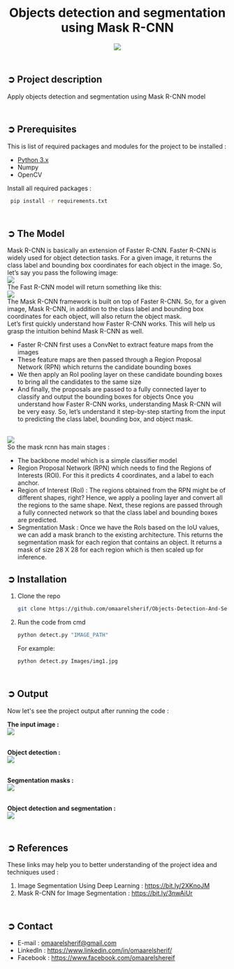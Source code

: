 <!-- PROJECT TITLE -->
<h1 align="center">Objects detection and segmentation using Mask R-CNN</h1>

<!-- HEADER -->
<p align="center">
  <img src="Images/Mask_R-CNN_Header.jpg"/>
</p>

<!-- PROJECT DESCRIPTION -->
## <br>**➲ Project description**
Apply objects detection and segmentation using Mask R-CNN model

<!-- PREREQUISTIES -->
## <br>**➲ Prerequisites**
This is list of required packages and modules for the project to be installed :
* <a href="https://www.python.org/downloads/" target="_blank">Python 3.x</a>
* Numpy
* OpenCV

Install all required packages :
 ```sh
  pip install -r requirements.txt
  ```

<!-- THE Model -->
## <br>**➲ The Model**
Mask R-CNN is basically an extension of Faster R-CNN. Faster R-CNN is widely used for object detection tasks. For a given image, it returns the class label and bounding box coordinates for each object in the image. So, let’s say you pass the following image:<br>
![](Images/FastRCNN1.png)<br>
The Fast R-CNN model will return something like this:<br>
![](Images/FastRCNN2.png)<br>
The Mask R-CNN framework is built on top of Faster R-CNN. So, for a given image, Mask R-CNN, in addition to the class label and bounding box coordinates for each object, will also return the object mask.<br>
Let’s first quickly understand how Faster R-CNN works. This will help us grasp the intuition behind Mask R-CNN as well.

  - Faster R-CNN first uses a ConvNet to extract feature maps from the images
  - These feature maps are then passed through a Region Proposal Network (RPN) which returns the candidate bounding boxes
  - We then apply an RoI pooling layer on these candidate bounding boxes to bring all the candidates to the same size
  - And finally, the proposals are passed to a fully connected layer to classify and output the bounding boxes for objects
Once you understand how Faster R-CNN works, understanding Mask R-CNN will be very easy. So, let’s understand it step-by-step starting from the input to predicting the class label, bounding box, and object mask.

<br>![](Images/Mask_RCNN.png)<br>
So the mask rcnn has main stages :
  - The backbone model which is a simple classifier model
  - Region Proposal Network (RPN) which needs to find the Regions of Interests (ROI). For this it predicts 4 coordinates, and a label to each anchor.<br>
  - Region of Interest (RoI) :
The regions obtained from the RPN might be of different shapes, right? Hence, we apply a pooling layer and convert all the regions to the same shape. Next, these regions are passed through a fully connected network so that the class label and bounding boxes are predicted.<br>
  - Segmentation Mask :
Once we have the RoIs based on the IoU values, we can add a mask branch to the existing architecture. This returns the segmentation mask for each region that contains an object. It returns a mask of size 28 X 28 for each region which is then scaled up for inference.<br>
  
<!-- INSTALLATION -->
## ➲ Installation
1. Clone the repo
   ```sh
   git clone https://github.com/omaarelsherif/Objects-Detection-And-Segmentation-Using-Mask-RCNN.git
   ```
2. Run the code from cmd
   ```sh
   python detect.py "IMAGE_PATH"
   ```
   For example:
   ```sh
   python detect.py Images/img1.jpg
   ```

<!-- OUTPUT -->
## <br>**➲ Output**
Now let's see the project output after running the code :

**The input image :**<br>
![](/Outputs/Input_Img.jpg)<br><br>

**Object detection :**<br>
![](/Outputs/Objects_Detection.png)<br><br>

**Segmentation masks :**<br>
![](/Outputs/Segmentation_Masks.png)<br><br>

**Object detection and segmentation :**<br>
![](/Outputs/Objects_Detection_And_Segmentation.png)<br>

<!-- REFERENCES -->
## <br>**➲ References**
These links may help you to better understanding of the project idea and techniques used :
1. Image Segmentation Using Deep Learning : https://bit.ly/2XKnoJM
2. Mask R-CNN for Image Segmentation : https://bit.ly/3nwAiUr

<!-- CONTACT -->
## <br>**➲ Contact**
- E-mail   : [omaarelsherif@gmail.com](mailto:omaarelsherif@gmail.com)
- LinkedIn : https://www.linkedin.com/in/omaarelsherif/
- Facebook : https://www.facebook.com/omaarelshereif
